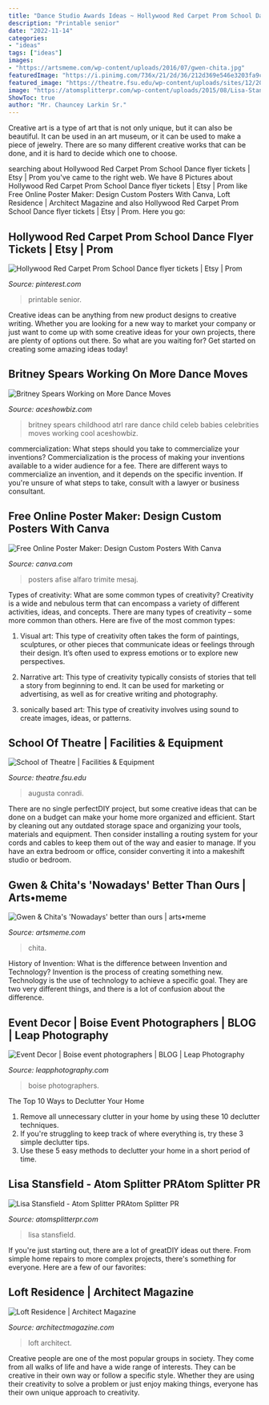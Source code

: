 ```yaml
---
title: "Dance Studio Awards Ideas ~ Hollywood Red Carpet Prom School Dance Flyer Tickets"
description: "Printable senior"
date: "2022-11-14"
categories:
- "ideas"
tags: ["ideas"]
images:
- "https://artsmeme.com/wp-content/uploads/2016/07/gwen-chita.jpg"
featuredImage: "https://i.pinimg.com/736x/21/2d/36/212d369e546e3203fa9cd2bf6635ae67.jpg"
featured_image: "https://theatre.fsu.edu/wp-content/uploads/sites/12/2015/05/Opper.-c-2-1.jpg"
image: "https://atomsplitterpr.com/wp-content/uploads/2015/08/Lisa-Stansfield-1200.jpg"
ShowToc: true
author: "Mr. Chauncey Larkin Sr."
---
```



Creative art is a type of art that is not only unique, but it can also be beautiful. It can be used in an art museum, or it can be used to make a piece of jewelry. There are so many different creative works that can be done, and it is hard to decide which one to choose.

	

		
searching about Hollywood Red Carpet Prom School Dance flyer tickets | Etsy | Prom you've came to the right web. We have 8 Pictures about Hollywood Red Carpet Prom School Dance flyer tickets | Etsy | Prom like Free Online Poster Maker: Design Custom Posters With Canva, Loft Residence | Architect Magazine and also Hollywood Red Carpet Prom School Dance flyer tickets | Etsy | Prom. Here you go:
		
    
## Hollywood Red Carpet Prom School Dance Flyer Tickets | Etsy | Prom

<img loading=lazy src="https://i.pinimg.com/736x/21/2d/36/212d369e546e3203fa9cd2bf6635ae67.jpg" onerror="this.onerror=null;this.src='https://tse4.mm.bing.net/th?id=OIP.g303sWoVcGavBSd5LImeiAHaSh&amp;pid=15.1';" alt="Hollywood Red Carpet Prom School Dance flyer tickets | Etsy | Prom">

_Source: pinterest.com_

>printable senior. 

	

Creative ideas can be anything from new product designs to creative writing. Whether you are looking for a new way to market your company or just want to come up with some creative ideas for your own projects, there are plenty of options out there. So what are you waiting for? Get started on creating some amazing ideas today!

    
## Britney Spears Working On More Dance Moves

<img loading=lazy src="https://www.aceshowbiz.com/images/news/britney10.jpg" onerror="this.onerror=null;this.src='https://tse4.mm.bing.net/th?id=OIP.plgtFtZLuFW1jhUo64BUuwAAAA&amp;pid=15.1';" alt="Britney Spears Working on More Dance Moves">

_Source: aceshowbiz.com_

>britney spears childhood atrl rare dance child celeb babies celebrities moves working cool aceshowbiz. 

	

commercialization: What steps should you take to commercialize your inventions?
Commercialization is the process of making your inventions available to a wider audience for a fee. There are different ways to commercialize an invention, and it depends on the specific invention. If you're unsure of what steps to take, consult with a lawyer or business consultant.

    
## Free Online Poster Maker: Design Custom Posters With Canva

<img loading=lazy src="https://static-cse.canva.com/image/46672/dance_poster.png" onerror="this.onerror=null;this.src='https://tse4.mm.bing.net/th?id=OIP.7TrUCZoe32y2YdxrU2PJHQHaKe&amp;pid=15.1';" alt="Free Online Poster Maker: Design Custom Posters With Canva">

_Source: canva.com_

>posters afise alfaro trimite mesaj. 

	

Types of creativity: What are some common types of creativity?
Creativity is a wide and nebulous term that can encompass a variety of different activities, ideas, and concepts. There are many types of creativity – some more common than others. Here are five of the most common types:
1. Visual art: This type of creativity often takes the form of paintings, sculptures, or other pieces that communicate ideas or feelings through their design. It’s often used to express emotions or to explore new perspectives.

2. Narrative art: This type of creativity typically consists of stories that tell a story from beginning to end. It can be used for marketing or advertising, as well as for creative writing and photography.

3. sonically based art: This type of creativity involves using sound to create images, ideas, or patterns.

    
## School Of Theatre | Facilities &amp; Equipment

<img loading=lazy src="https://theatre.fsu.edu/wp-content/uploads/sites/12/2015/05/Opper.-c-2-1.jpg" onerror="this.onerror=null;this.src='https://tse4.mm.bing.net/th?id=OIP.oDblZTdC1RcpdX59RW5-EwHaFj&amp;pid=15.1';" alt="School of Theatre | Facilities &amp; Equipment">

_Source: theatre.fsu.edu_

>augusta conradi. 

	

There are no single perfectDIY project, but some creative ideas that can be done on a budget can make your home more organized and efficient. Start by cleaning out any outdated storage space and organizing your tools, materials and equipment. Then consider installing a routing system for your cords and cables to keep them out of the way and easier to manage. If you have an extra bedroom or office, consider converting it into a makeshift studio or bedroom.

    
## Gwen &amp; Chita&#039;s &#039;Nowadays&#039; Better Than Ours | Arts•meme

<img loading=lazy src="https://artsmeme.com/wp-content/uploads/2016/07/gwen-chita.jpg" onerror="this.onerror=null;this.src='https://tse2.mm.bing.net/th?id=OIP.mMPCrCCeNmZdaa6Y-Dv7jgHaFj&amp;pid=15.1';" alt="Gwen &amp; Chita&#039;s &#039;Nowadays&#039; better than ours | arts•meme">

_Source: artsmeme.com_

>chita. 

	

History of Invention: What is the difference between Invention and Technology?
Invention is the process of creating something new. Technology is the use of technology to achieve a specific goal. They are two very different things, and there is a lot of confusion about the difference.

    
## Event Decor | Boise Event Photographers | BLOG | Leap Photography

<img loading=lazy src="https://leapphotography.com/blog/wp-content/uploads/2015/06/Boise-Event-Photographers_decor_Delicate-Designs_003.jpg" onerror="this.onerror=null;this.src='https://tse1.mm.bing.net/th?id=OIP.dQ9XSuPxPCktxTFSxq1OMQHaNr&amp;pid=15.1';" alt="Event Decor | Boise event photographers | BLOG | Leap Photography">

_Source: leapphotography.com_

>boise photographers. 

	

The Top 10 Ways to Declutter Your Home
1. Remove all unnecessary clutter in your home by using these 10 declutter techniques.
2. If you're struggling to keep track of where everything is, try these 3 simple declutter tips.
3. Use these 5 easy methods to declutter your home in a short period of time.

    
## Lisa Stansfield - Atom Splitter PRAtom Splitter PR

<img loading=lazy src="https://atomsplitterpr.com/wp-content/uploads/2015/08/Lisa-Stansfield-1200.jpg" onerror="this.onerror=null;this.src='https://tse3.mm.bing.net/th?id=OIP.77GtzaOanLFhSBDYzGCyZAHaEo&amp;pid=15.1';" alt="Lisa Stansfield - Atom Splitter PRAtom Splitter PR">

_Source: atomsplitterpr.com_

>lisa stansfield. 

	

If you're just starting out, there are a lot of greatDIY ideas out there. From simple home repairs to more complex projects, there's something for everyone. Here are a few of our favorites: 

    
## Loft Residence | Architect Magazine

<img loading=lazy src="https://cdnassets.hw.net/c1/d0/75d42cda4001b085eca38d82f3df/60b040f9-e44f-4493-a6db-8d1637d3477f.jpg" onerror="this.onerror=null;this.src='https://tse3.mm.bing.net/th?id=OIP.-EWRIqbymp9fRewkykp-pQHaEA&amp;pid=15.1';" alt="Loft Residence | Architect Magazine">

_Source: architectmagazine.com_

>loft architect. 

	

Creative people are one of the most popular groups in society. They come from all walks of life and have a wide range of interests. They can be creative in their own way or follow a specific style. Whether they are using their creativity to solve a problem or just enjoy making things, everyone has their own unique approach to creativity.

